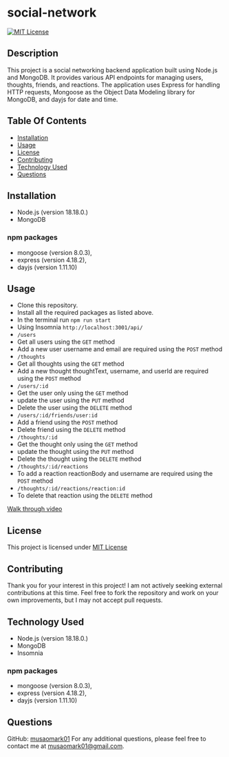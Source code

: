 # social-network

[![MIT License](https://img.shields.io/badge/License-MIT-yellow.svg)](LICENSE)

## Description
This project is a social networking backend application built using Node.js and MongoDB. It provides various API endpoints for managing users, thoughts, friends, and reactions. The application uses Express for handling HTTP requests, Mongoose as the Object Data Modeling library for MongoDB, and dayjs for date and time.

## Table Of Contents
- [Installation](#installation)
- [Usage](#usage)
- [License](#license)
- [Contributing](#contributing)
- [Technology Used](#Technology)
- [Questions](#questions)

## Installation
- Node.js (version 18.18.0.)
- MongoDB
### npm packages
- mongoose (version 8.0.3), 
- express (version 4.18.2), 
- dayjs (version 1.11.10)

## Usage
- Clone this repository.
- Install all the required packages as listed above.
- In the terminal run `npm run start`
- Using Insomnia `http://localhost:3001/api/`
- `/users`
- Get all users using the `GET` method
- Add a new user username and email are required using the `POST` method
- `/thoughts`
- Get all thoughts using the `GET` method
- Add a new thought thoughtText, username, and userId are required using the `POST` method
- `/users/:id` 
- Get the user only using the `GET` method
- update the user using the `PUT` method
- Delete the user using the `DELETE` method
- `/users/:id/friends/user:id`
- Add a friend using the `POST` method
- Delete friend using the `DELETE` method
- `/thoughts/:id` 
- Get the thought only using the `GET` method
- update the thought using the `PUT` method
- Delete the thought using the `DELETE` method
- `/thoughts/:id/reactions`
- To add a reaction reactionBody and username are required using the `POST` method
- `/thoughts/:id/reactions/reaction:id`
- To delete that reaction using the `DELETE` method

[Walk through video](https://drive.google.com/file/d/1ipDDw2P7DvYsuSMg5XGZg0TAUoyE-n7T/view?usp=drive_link/view)
## License 
This project is licensed under [MIT License](License)

## Contributing
Thank you for your interest in this project! I am not actively seeking external contributions at this time. Feel free to fork the repository and work on your own improvements, but I may not accept pull requests.

## Technology Used
- Node.js (version 18.18.0.)
- MongoDB
- Insomnia
### npm packages
- mongoose (version 8.0.3), 
- express (version 4.18.2), 
- dayjs (version 1.11.10)

## Questions
GitHub: [musaomark01](https://github.com/musaomark01)
For any additional questions, please feel free to contact me at musaomark01@gmail.com.